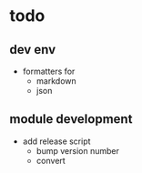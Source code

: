 # todo

## dev env

- formatters for
  - markdown
  - json

## module development


- add release script
  - bump version number
  - convert 